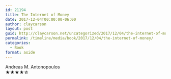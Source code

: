 ```yaml
---
id: 21194
title: The Internet of Money
date: 2017-12-04T00:00:00-06:00
author: claycarson
layout: post
guid: http://claycarson.net/uncategorized/2017/12/04/the-internet-of-money/
permalink: /timeline/media/book/2017/12/04/the-internet-of-money/
categories:
  - Book
format: aside
---
```

<div class="media-details"></div>

<div class="media-creator">Andreas M. Antonopoulos</div>

<div class="media-rating">★★★★☆</div>